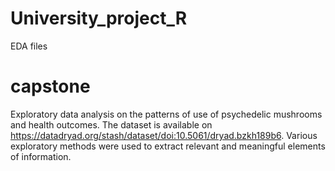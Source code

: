 # University_project_R
EDA files

# capstone 
Exploratory data analysis on the patterns of use of psychedelic mushrooms and health outcomes. The dataset is available on https://datadryad.org/stash/dataset/doi:10.5061/dryad.bzkh189b6. Various exploratory methods were used to extract relevant and 
meaningful elements of information.


